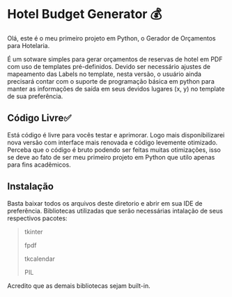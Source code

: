 # Hotel Budget Generator 💰
Olá, este é o meu primeiro projeto em Python, o Gerador de Orçamentos para Hotelaria.

É um sotware simples para gerar orçamentos de reservas de hotel em PDF com uso de templates pré-definidos. Devido ser necessário ajustes de mapeamento das Labels no template, nesta versão, o usuário ainda precisará contar com o suporte de programação básica em python para manter as informações de saída em seus devidos lugares (x, y) no template de sua preferência.

## Código Livre✅

Está código é livre para vocês testar e aprimorar. Logo mais disponibilizarei nova versão com interface mais renovada e 
código levemente otimizado. Perceba que o código é bruto podendo ser feitas muitas otimizações, isso se deve ao fato de 
ser meu primeiro projeto em Python que utilo apenas para fins acadêmicos.

## Instalação

Basta baixar todos os arquivos deste diretorio e abrir em sua IDE de preferência.
Bibliotecas utilizadas que serão necessárias intalação de seus respectivos pacotes:

> tkinter
> 
> fpdf
> 
> tkcalendar
> 
> PIL

Acredito que as demais bibliotecas sejam built-in.
